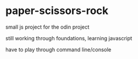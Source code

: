 # paper-scissors-rock
small js project for the odin project

still working through foundations, learning javascript

have to play through command line/console
